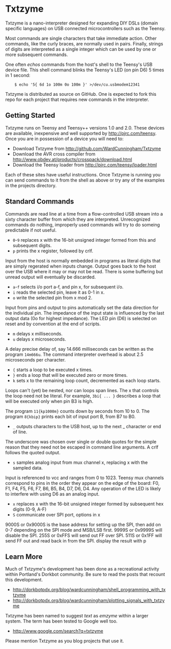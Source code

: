 Txtzyme
=======

Txtzyme is a nano-interpreter designed for expanding DIY DSLs (domain specific languages) on USB connected microcontrollers such as the Teensy.

Most commands are single characters that take immediate action. Other commands, like the curly braces, are normally used in pairs. Finally, strings of digits are interpreted as a single integer which can be used by one or more subsequent commands.

One often *echos* commands from the host's shell to the Teensy's USB device file. This shell command blinks the Teensy's LED (on pin D6) 5 times in 1  second:

        $ echo '5{ 6d 1o 100m 0o 100m }' >/dev/cu.usbmodem12341

Txtzyme is distributed as source on GitHub. One is expected to fork this repo for each project that requires new commands in the interpreter.

Getting Started
---------------

Txtzyme runs on Teensy and Teensy++ versions 1.0 and 2.0. These devices are available, inexpensive and well supported by <http://pjrc.com/teensy>. Once you are in possession of a device you will need to:

- Download Txtzyme from <http://github.com/WardCunningham/Txtzyme>
- Download the AVR cross compiler from <http://www.obdev.at/products/crosspack/download.html>
- Download the Teensy loader from <http://pjrc.com/teensy/loader.html>

Each of these sites have useful instructions. Once Txtzyme is running you can send commands to it from the shell as above or try any of the examples in the projects directory.

Standard Commands
-----------------

Commands are read line at a time from a flow-controlled USB stream into a sixty character buffer from which they are interpreted. Unrecognized commands do nothing, improperly used commands will try to do someing predictable if not useful.

- `0`-`9` replaces x with the 16-bit unsigned integer formed from this and subsequent digits.
- `p` prints the x register, followed by crlf.

Input from the host is normally embedded in programs as literal digits that are simply regerated when inputs change. Output goes back to the host over the USB where it may or may not be read. There is some buffering but unread output will eventually be discarded.

- `a`-`f` selects i/o port a-f, and pin x, for subsequent i/o.
- `i` reads the selected pin, leave it as 0-1 in x.
- `o` write the selected pin from x mod 2.

Input from pins and output to pins automatically set the data direction for the individual pin. The impedance of the input state is influenced by the last output data (0o for highest impedance). The LED pin (D6) is selected on reset and by convention at the end of scripts.


- `m` delays x milliseconds.
- `u` delays x microseconds.

A delay precise delay of, say 14.666 milliseconds can be written as the program `14m666u`. The command interpreter overhead is about 2.5 microseconds per character.

- `{` starts a loop to be executed x times.
- `}` ends a loop that will be executed zero or more times.
- `k` sets x to the remaining loop count, decremented as each loop starts.

Loops can't (yet) be nested, nor can loops span lines. The x that controls the loop need not be literal. For example, `3bi{ ... }` describes a loop that will be executed only when pin B3 is high.

The program `11{kp1000m}` counts down by seconds from 10 to 0. The program `8{kbip}` prints each bit of input port B, from B7 to B0.

- `_` outputs characters to the USB host, up to the next _ character or end of line.

The underscore was chosen over single or double quotes for the simple reason that they need not be escaped in command line arguments. A crlf follows the quoted output.

- `s` samples analog input from mux channel x, replacing x with the sampled data.

Input is referenced to vcc and ranges from 0 to 1023. Teensy mux channels correspond to pins in the order they appear on the edge of the board: F0, F1, F4, F5, F6, F7, B6, B5, B4, D7, D6, D4. Any operation of the LED is likely to interfere with using D6 as an analog input.

- `x` replaces x with the 16-bit unsigned integer formed by subsequent hex digits (0-9, A-F)
- `S` communicate over SPI port, options in x

9000S or 0x9000S is the base address for setting up the SPI, then add on 0-7 depending on the SPI mode and MSB/LSB first. 9999S or 0x9999S will disable the SPI. 255S or 0xFFS will send out FF over SPI. 511S or 0x1FF will send FF out and read back in from the SPI. display the result with p


Learn More
----------

Much of Txtzyme's development has been done as a recreational activity within Portland's Dorkbot community. Be sure to read the posts that recount this development.

- <http://dorkbotpdx.org/blog/wardcunningham/shell_programming_with_txtzyme>
- <http://dorkbotpdx.org/blog/wardcunningham/plotting_signals_with_txtzyme>

Txtzyme has been named to suggest *text* as *emzyme* within a larger system. The term has been tested to Google well too. 

- <http://www.google.com/search?q=txtzyme>

Please mention Txtzyme as you blog projects that use it.

